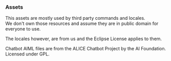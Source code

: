 ### Assets

This assets are mostly used by third party commands and locales.  
We don't own those resources and assume they are in public domain for everyone to use. 

The locales however, are from us and the Eclipse License applies to them.

Chatbot AIML files are from the ALICE Chatbot Project by the AI Foundation. Licensed under GPL.